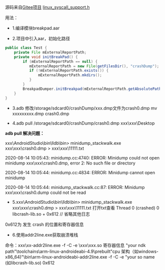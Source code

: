 源码来自[Gitee项目](https://gitee.com/wufanguitar/GoogleBreakpad?_from=gitee_search)
[linux_syscall_support.h](https://github.com/han-wmh/linuxSysCallSupportll)

用法：

- 1.编译模块breakpad.aar

- 2.项目中引入aar，初始化路径
```java
public class Test {
    private File mExternalReportPath;
    private void initBreakPad() {
        if (mExternalReportPath == null) {
           mExternalReportPath = new File(getFilesDir(), "crashDump");
           if (!mExternalReportPath.exists()) {
               mExternalReportPath.mkdirs();
           }
        }
        BreakpadDumper.initBreakpad(mExternalReportPath.getAbsolutePath());
    }
}
```

- 3.adb 修改/storage/sdcard0/crashDump/xxx.dmp文件为crash0.dmp
mv xxxxxxxxx.dmp crash0.dmp

- 4.adb pull /storage/sdcard0/crashDump/crash0.dmp xxx\xxx\Desktop

**adb pull 解决问题：**

xxx\AndroidStudio\bin\lldb\bin> minidump_stackwalk.exe xxx\xxx\crash0.dmp > xxx\xxx\11111.txt

2020-08-14 10:05:43: minidump.cc:4740: ERROR: Minidump could not open minidump xxx\xxx\crash0.dmp, error 2: No such file or directory

2020-08-14 10:05:44: minidump.cc:4834: ERROR: Minidump cannot open minidump

2020-08-14 10:05:44: minidump_stackwalk.cc:87: ERROR: Minidump xxx\xxx\crash0.dump could not be read

- 5.xxx\AndroidStudio\bin\lldb\bin> minidump_stackwalk.exe xxx\xxx\crash0.dmp > xxx\xxx\11111.txt
打开txt查看
Thread 0 (crashed)
 0  libcrash-lib.so + 0x612
// 省略其他日志

 0x612为 发生 crash 的位置和寄存器信息

 
- 6.使用addr2line.exe获取崩溃堆栈

命令：xxx\xx-addr2line.exe -f -C -e \xxx\xxx.so 寄存器信息
"your ndk path"\toolchains\arm-linux-androideabi-4.9\prebuilt\"cpu 架构（如windows-x86_64)"\bin\arm-linux-androideabi-addr2line.exe -f -C -e "your so name
(如libcrash-lib.so) 0x612
